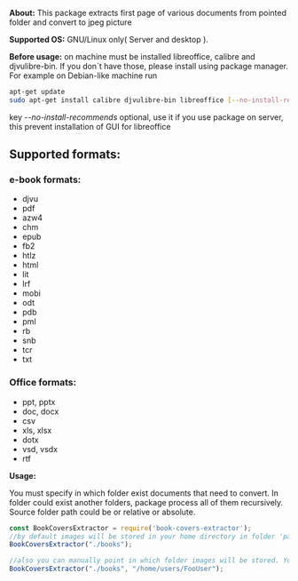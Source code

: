 **About:** This package extracts first page of various documents from pointed folder and convert to jpeg picture

**Supported OS:** GNU/Linux only( Server and desktop ).

**Before usage:** on machine must be installed libreoffice, calibre and djvulibre-bin. If you don`t have
those, please install using package manager. For example on Debian-like machine run

```bash
apt-get update
sudo apt-get install calibre djvulibre-bin libreoffice [--no-install-recommends]
```

key *--no-install-recommends* optional, use it if you use package on server, this prevent installation of GUI for libreoffice

## Supported formats:

### e-book formats:
- djvu
- pdf
- azw4
- chm
- epub
- fb2
- htlz
- html
- lit
- lrf
- mobi
- odt
- pdb
- pml
- rb
- snb
- tcr
- txt

### Office formats:
- ppt, pptx
- doc, docx
- csv
- xls, xlsx
- dotx
- vsd, vsdx
- rtf

**Usage:**

You must specify in which folder exist documents that need to convert. In folder could exist another folders, package process all of them recursively. Source folder path could be or relative or absolute.

```javascript
const BookCoversExtractor = require('book-covers-extractor');
//by default images will be stored in your home directory in folder 'paperbacks'
BookCoversExtractor("./books");

//also you can manually point in which folder images will be stored. You can use as absolute as relative paths. If folder don`t exist, it will be created.
BookCoversExtractor("./books", "/home/users/FooUser");
```